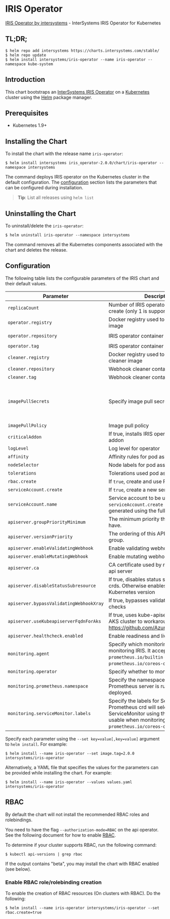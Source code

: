 # IRIS Operator
[IRIS Operator by intersystems](https://github.com/kubeIRIS/operator) - InterSystems IRIS Operator for Kubernetes

## TL;DR;

```console
$ helm repo add intersystems https://charts.intersystems.com/stable/
$ helm repo update
$ helm install intersystems/iris-operator --name iris-operator --namespace kube-system
```

## Introduction

This chart bootstraps an [InterSystems IRIS Operator](https://learning.intersystems.com/course/view.php?id=1248) on a [Kubernetes](http://kubernetes.io) cluster using the [Helm](https://helm.sh) package manager.

## Prerequisites

- Kubernetes 1.9+

## Installing the Chart
To install the chart with the release name `iris-operator`:

```console
$ helm install intersystems iris_operator-2.0.0/chart/iris-operator --namespace intersystems 
```

The command deploys IRIS operator on the Kubernetes cluster in the default configuration. The [configuration](#configuration) section lists the parameters that can be configured during installation.

> **Tip**: List all releases using `helm list`

## Uninstalling the Chart

To uninstall/delete the `iris-operator`:

```console
$ helm uninstall iris-operator --namespace intersystems
```

The command removes all the Kubernetes components associated with the chart and deletes the release.

## Configuration

The following table lists the configurable parameters of the IRIS chart and their default values.


| Parameter                               | Description                                                        | Default            |
| --------------------------------------- | ------------------------------------------------------------------ | ------------------ |
| `replicaCount`                          | Number of IRIS operator replicas to create (only 1 is supported)  | `1`                |
| `operator.registry`                     | Docker registry used to pull IRIS operator image                  | `kubeIRIS`        |
| `operator.repository`                   | IRIS operator container image                                     | `iris-operator`   |
| `operator.tag`                          | IRIS operator container image tag                                 | `2.0.0`            |
| `cleaner.registry`                      | Docker registry used to pull Webhook cleaner image                 | `intersystems`         |
| `cleaner.repository`                    | Webhook cleaner container image                                    | `kubectl`          |
| `cleaner.tag`                           | Webhook cleaner container image tag                                | `v1.11`            |
| `imagePullSecrets`                      | Specify image pull secrets                                         | `nil` (does not add image pull secrets to deployed pods) |
| `imagePullPolicy`                       | Image pull policy                                                  | `IfNotPresent`     |
| `criticalAddon`                         | If true, installs IRIS operator as critical addon                 | `false`            |
| `logLevel`                              | Log level for operator                                             | `3`                |
| `affinity`                              | Affinity rules for pod assignment                                  | `{}`               |
| `nodeSelector`                          | Node labels for pod assignment                                     | `{}`               |
| `tolerations`                           | Tolerations used pod assignment                                    | `{}`               |
| `rbac.create`                           | If `true`, create and use RBAC resources                           | `true`             |
| `serviceAccount.create`                 | If `true`, create a new service account                            | `true`             |
| `serviceAccount.name`                   | Service account to be used. If not set and `serviceAccount.create` is `true`, a name is generated using the fullname template                                              | ``                                                        |
| `apiserver.groupPriorityMinimum`        | The minimum priority the group should have.                        | 10000              |
| `apiserver.versionPriority`             | The ordering of this API inside of the group.                      | 15                 |
| `apiserver.enableValidatingWebhook`     | Enable validating webhooks for IRIS CRDs                          | true               |
| `apiserver.enableMutatingWebhook`       | Enable mutating webhooks for IRIS CRDs                            | true               |
| `apiserver.ca`                          | CA certificate used by main Kubernetes api server                  | `not-ca-cert`      |
| `apiserver.disableStatusSubresource`    | If true, disables status sub resource for crds. Otherwise enables based on Kubernetes version | `false`            |
| `apiserver.bypassValidatingWebhookXray` | If true, bypasses validating webhook xray checks                   | `false`            |
| `apiserver.useKubeapiserverFqdnForAks`  | If true, uses kube-apiserver FQDN for AKS cluster to workaround https://github.com/Azure/AKS/issues/522 | `true`             |
| `apiserver.healthcheck.enabled`         | Enable readiness and liveliness probes                             | `true`             |
| `monitoring.agent`                      | Specify which monitoring agent to use for monitoring IRIS. It accepts either `prometheus.io/builtin` or `prometheus.io/coreos-operator`.                                  | `none`                                                    |
| `monitoring.operator`                   | Specify whether to monitor IRIS operator.                                                                                                                                 | `false`                                                   |
| `monitoring.prometheus.namespace`       | Specify the namespace where Prometheus server is running or will be deployed.                                                                                              | Release namespace                                         |
| `monitoring.serviceMonitor.labels`      | Specify the labels for ServiceMonitor. Prometheus crd will select ServiceMonitor using these labels. Only usable when monitoring agent is `prometheus.io/coreos-operator`. | `app: <generated app name>` and `release: <release name>` |

Specify each parameter using the `--set key=value[,key=value]` argument to `helm install`. For example:

```console
$ helm install --name iris-operator --set image.tag=2.0.0 intersystems/iris-operator
```

Alternatively, a YAML file that specifies the values for the parameters can be provided while
installing the chart. For example:

```console
$ helm install --name iris-operator --values values.yaml intersystems/iris-operator
```

## RBAC
By default the chart will not install the recommended RBAC roles and rolebindings.

You need to have the flag `--authorization-mode=RBAC` on the api operator. See the following document for how to enable [RBAC](https://kubernetes.io/docs/admin/authorization/rbac/).

To determine if your cluster supports RBAC, run the following command:

```console
$ kubectl api-versions | grep rbac
```

If the output contains "beta", you may install the chart with RBAC enabled (see below).

### Enable RBAC role/rolebinding creation

To enable the creation of RBAC resources (On clusters with RBAC). Do the following:

```console
$ helm install --name iris-operator intersystems/iris-operator --set rbac.create=true
```
